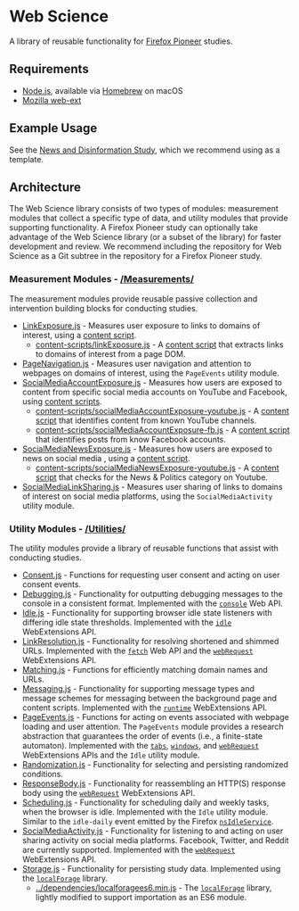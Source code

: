 # Web Science
A library of reusable functionality for [Firefox Pioneer](https://support.mozilla.org/en-US/kb/about-firefox-pioneer) studies.

## Requirements
* [Node.js](https://nodejs.org/en/), available via [Homebrew](https://brew.sh/) on macOS
* [Mozilla web-ext](https://extensionworkshop.com/documentation/develop/getting-started-with-web-ext/)

## Example Usage
See the [News and Disinformation Study](https://github.com/citp/news-disinformation-study), which we recommend using as a template.

## Architecture
The Web Science library consists of two types of modules: measurement modules that collect a specific type of data, and utility modules that provide supporting functionality. A Firefox Pioneer study can optionally take advantage of the Web Science library (or a subset of the library) for faster development and review. We recommend including the repository for Web Science as a Git subtree in the repository for a Firefox Pioneer study.

### Measurement Modules - [/Measurements/](https://github.com/citp/web-science/tree/master/Measurements)
The measurement modules provide reusable passive collection and intervention building blocks for conducting studies.
* [LinkExposure.js](https://github.com/citp/web-science/blob/master/Measurements/LinkExposure.js) - Measures user exposure to links to domains of interest, using a [content script](https://developer.mozilla.org/en-US/docs/Mozilla/Add-ons/WebExtensions/Content_scripts).
  * [content-scripts/linkExposure.js](https://github.com/citp/web-science/blob/master/Measurements/content-scripts/linkExposure.js) - A [content script](https://developer.mozilla.org/en-US/docs/Mozilla/Add-ons/WebExtensions/Content_scripts) that extracts links to domains of interest from a page DOM.
* [PageNavigation.js](https://github.com/citp/web-science/blob/master/Measurements/PageNavigation.js) - Measures user navigation and attention to webpages on domains of interest, using the `PageEvents` utility module.
* [SocialMediaAccountExposure.js](https://github.com/citp/web-science/blob/master/Measurements/SocialMediaNewsExposure.js) - Measures how users are exposed to content from specific social media accounts on YouTube and Facebook, using [content scripts](https://developer.mozilla.org/en-US/docs/Mozilla/Add-ons/WebExtensions/Content_scripts).
  * [content-scripts/socialMediaAccountExposure-youtube.js](https://github.com/citp/web-science/blob/master/Measurements/content-scripts/socialMediaNewsExposure-youtube.js) - A [content script](https://developer.mozilla.org/en-US/docs/Mozilla/Add-ons/WebExtensions/Content_scripts) that identifies content from known YouTube channels.
  * [content-scripts/socialMediaAccountExposure-fb.js](https://github.com/citp/web-science/blob/master/Measurements/content-scripts/socialMediaNewsExposure-fb.js) - A [content script](https://developer.mozilla.org/en-US/docs/Mozilla/Add-ons/WebExtensions/Content_scripts) that identifies posts from know Facebook accounts.
* [SocialMediaNewsExposure.js](https://github.com/citp/web-science/blob/master/Measurements/SocialMediaNewsExposure.js) - Measures how users are exposed to news on social media , using a [content script](https://developer.mozilla.org/en-US/docs/Mozilla/Add-ons/WebExtensions/Content_scripts).
  * [content-scripts/socialMediaNewsExposure-youtube.js](https://github.com/citp/web-science/blob/master/Measurements/content-scripts/socialMediaNewsExposure-youtube.js) - A [content script](https://developer.mozilla.org/en-US/docs/Mozilla/Add-ons/WebExtensions/Content_scripts) that checks for the News & Politics category on Youtube.
* [SocialMediaLinkSharing.js](https://github.com/citp/web-science/blob/master/Measurements/SocialMediaLinkSharing.js) - Measures user sharing of links to domains of interest on social media platforms, using the `SocialMediaActivity` utility module.

### Utility Modules - [/Utilities/](https://github.com/citp/web-science/tree/master/Utilities)
The utility modules provide a library of reusable functions that assist with conducting studies.
* [Consent.js](https://github.com/citp/web-science/blob/master/Utilities/Consent.js) - Functions for requesting user consent and acting on user consent events.
* [Debugging.js](https://github.com/citp/web-science/blob/master/Utilities/Debugging.js) - Functionality for outputting debugging messages to the console in a consistent format. Implemented with the [`console`](https://developer.mozilla.org/en-US/docs/Web/API/console) Web API.
* [Idle.js](https://github.com/citp/web-science/blob/master/Utilities/Idle.js) - Functionality for supporting browser idle state listeners with differing idle state thresholds. Implemented with the [`idle`](https://developer.mozilla.org/en-US/docs/Mozilla/Add-ons/WebExtensions/API/idle) WebExtensions API.
* [LinkResolution.js](https://github.com/citp/web-science/blob/master/Utilities/LinkResolution.js) - Functionality for resolving shortened and shimmed URLs. Implemented with the [`fetch`](https://developer.mozilla.org/en-US/docs/Web/API/Fetch_API) Web API and the [`webRequest`](https://developer.mozilla.org/en-US/docs/Mozilla/Add-ons/WebExtensions/API/webRequest) WebExtensions API.
* [Matching.js](https://github.com/citp/web-science/blob/master/Utilities/Matching.js) - Functions for efficiently matching domain names and URLs.
* [Messaging.js](https://github.com/citp/web-science/blob/master/Utilities/Messaging.js) - Functionality for supporting message types and message schemes for messaging between the background page and content scripts. Implemented with the [`runtime`](https://developer.mozilla.org/en-US/docs/Mozilla/Add-ons/WebExtensions/API/runtime) WebExtensions API.
* [PageEvents.js](https://github.com/citp/web-science/blob/master/Utilities/PageEvents.js) - Functions for acting on events associated with webpage loading and user attention. The `PageEvents` module provides a research abstraction that guarantees the order of events (i.e., a finite-state automaton). Implemented with the [`tabs`](https://developer.mozilla.org/en-US/docs/Mozilla/Add-ons/WebExtensions/API/tabs), [`windows`](https://developer.mozilla.org/en-US/docs/Mozilla/Add-ons/WebExtensions/API/windows), and [`webRequest`](https://developer.mozilla.org/en-US/docs/Mozilla/Add-ons/WebExtensions/API/webRequest) WebExtensions APIs and the `Idle` utility module.
* [Randomization.js](https://github.com/citp/web-science/blob/master/Utilities/Randomization.js) - Functionality for selecting and persisting randomized conditions.
* [ResponseBody.js](https://github.com/citp/web-science/blob/master/Utilities/ResponseBody.js) - Functionality for reassembling an HTTP(S) response body using the [`webRequest`](https://developer.mozilla.org/en-US/docs/Mozilla/Add-ons/WebExtensions/API/webRequest) WebExtensions API.
* [Scheduling.js](https://github.com/citp/web-science/blob/master/Utilities/Scheduling.js) - Functionality for scheduling daily and weekly tasks, when the browser is idle. Implemented with the `Idle` utility module. Similar to the `idle-daily` event emitted by the Firefox [`nsIdleService`](https://developer.mozilla.org/en-US/docs/Mozilla/Tech/XPCOM/Reference/Interface/nsIIdleService).
* [SocialMediaActivity.js](https://github.com/citp/web-science/blob/master/Utilities/SocialMediaActivity.js) - Functionality for listening to and acting on user sharing activity on social media platforms. Facebook, Twitter, and Reddit are currently supported. Implemented with the [`webRequest`](https://developer.mozilla.org/en-US/docs/Mozilla/Add-ons/WebExtensions/API/webRequest) WebExtensions API.
* [Storage.js](https://github.com/citp/web-science/blob/master/Utilities/Storage.js) - Functionality for persisting study data. Implemented using the [`localForage`](https://github.com/localForage/localForage) library.
  * [../dependencies/localforagees6.min.js](https://github.com/citp/web-science/blob/master/dependencies/localforagees6.min.js) - The [`localForage`](https://github.com/localForage/localForage) library, lightly modified to support importation as an ES6 module.
